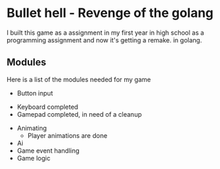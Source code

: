 # Bullet hell - Revenge of the golang

I built this game as a assignment in my first year in high school as a programming assignment and now it's getting a remake. in golang.



## Modules
Here is a list of the modules needed for my game

* Button input
 - Keyboard completed
 - Gamepad completed, in need of a cleanup
* Animating
  - Player animations are done
* Ai
* Game event handling
* Game logic